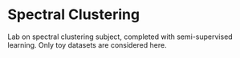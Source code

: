 # Spectral Clustering

Lab on spectral clustering subject, completed with semi-supervised learning.
Only toy datasets are considered here.
